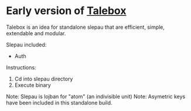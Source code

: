 # Early version of [Talebox](https://github.com/talebox)

Talebox is an idea for standalone slepau that are efficient, simple, extendable and modular.

Slepau included:
- Auth

Instructions:
1. Cd into slepau directory
1. Execute binary

Note: Slepau is lojban for "atom" (an indivisible unit)
Note: Asymetric keys have been included in this standalone build.
